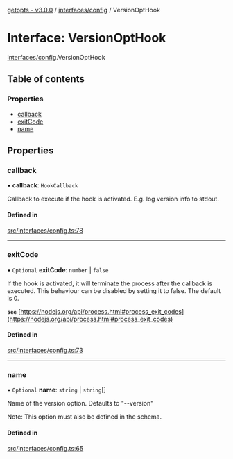 [getopts - v3.0.0](../README.md) / [interfaces/config](../modules/interfaces_config.md) / VersionOptHook

# Interface: VersionOptHook

[interfaces/config](../modules/interfaces_config.md).VersionOptHook

## Table of contents

### Properties

- [callback](interfaces_config.VersionOptHook.md#callback)
- [exitCode](interfaces_config.VersionOptHook.md#exitcode)
- [name](interfaces_config.VersionOptHook.md#name)

## Properties

### callback

• **callback**: `HookCallback`

Callback to execute if the hook is activated. E.g. log version info to
stdout.

#### Defined in

[src/interfaces/config.ts:78](https://github.com/prasadrajandran/node-getopts/blob/43d0c83/src/interfaces/config.ts#L78)

---

### exitCode

• `Optional` **exitCode**: `number` \| `false`

If the hook is activated, it will terminate the process after the callback
is executed. This behaviour can be disabled by setting it to false. The
default is 0.

**`see`** [https://nodejs.org/api/process.html#process_exit_codes](https://nodejs.org/api/process.html#process_exit_codes)

#### Defined in

[src/interfaces/config.ts:73](https://github.com/prasadrajandran/node-getopts/blob/43d0c83/src/interfaces/config.ts#L73)

---

### name

• `Optional` **name**: `string` \| `string`[]

Name of the version option. Defaults to "--version"

Note: This option must also be defined in the schema.

#### Defined in

[src/interfaces/config.ts:65](https://github.com/prasadrajandran/node-getopts/blob/43d0c83/src/interfaces/config.ts#L65)
